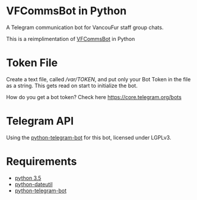 # VFCommsBot in Python
A Telegram communication bot for VancouFur staff group chats.

This is a reimplimentation of [VFCommsBot](https://github.com/wolfskyzen/vfcommsbot) in Python

# Token File
Create a text file, called _/var/TOKEN_, and put only your Bot Token in the file as a string. This gets read on start to initialize the bot.

How do you get a bot token? Check here https://core.telegram.org/bots

# Telegram API
Using the [python-telegram-bot](https://python-telegram-bot.org/) for this bot, licensed under LGPLv3.

# Requirements
* [python 3.5](https://www.python.org/)
* [python-dateutil](https://pypi.python.org/pypi/python-dateutil/)
* [python-telegram-bot](https://python-telegram-bot.org/)
